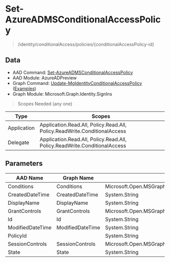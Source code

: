 # Set-AzureADMSConditionalAccessPolicy

> /identity/conditionalAccess/policies/{conditionalAccessPolicy-id}

## Data

+ AAD Command: [Set-AzureADMSConditionalAccessPolicy](https://docs.microsoft.com/en-us/powershell/module/AzureAD/Set-AzureADMSConditionalAccessPolicy?view=azureadps-2.0-preview)
+ AAD Module: AzureADPreview
+ Graph Command: [Update-MgIdentityConditionalAccessPolicy](https://docs.microsoft.com/en-us/powershell/module/Microsoft.Graph.Identity.SignIns/Update-MgIdentityConditionalAccessPolicy) ([Examples](https://github.com/orgs/msgraph/discussions?discussions_q=Update-MgIdentityConditionalAccessPolicy))
+ Graph Module: Microsoft.Graph.Identity.SignIns

> Scopes Needed (any one)

|Type|Scopes|
|---|---|
|Application|Application.Read.All, Policy.Read.All, Policy.ReadWrite.ConditionalAccess|
|Delegate|Application.Read.All, Policy.Read.All, Policy.ReadWrite.ConditionalAccess|

## Parameters

|AAD Name|Graph Name|AAD Type|Graph Type|Infos|
|---|---|---|---|---|
|Conditions|Conditions|Microsoft.Open.MSGraph.Model.ConditionalAccessConditionSet|Microsoft.Graph.PowerShell.Models.IMicrosoftGraphConditionalAccessConditionSet||
|CreatedDateTime|CreatedDateTime|System.String|System.DateTime||
|DisplayName|DisplayName|System.String|System.String||
|GrantControls|GrantControls|Microsoft.Open.MSGraph.Model.ConditionalAccessGrantControls|Microsoft.Graph.PowerShell.Models.IMicrosoftGraphConditionalAccessGrantControls||
|Id|Id|System.String|System.String||
|ModifiedDateTime|ModifiedDateTime|System.String|System.DateTime||
|PolicyId||System.String|||
|SessionControls|SessionControls|Microsoft.Open.MSGraph.Model.ConditionalAccessSessionControls|Microsoft.Graph.PowerShell.Models.IMicrosoftGraphConditionalAccessSessionControls||
|State|State|System.String|System.String||


